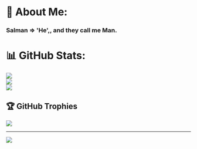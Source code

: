 # 💫 About Me:
### Salman => 'He',, and they call me Man.

# 📊 GitHub Stats:
![](https://github-readme-stats.vercel.app/api?username=ssalman172&theme=dark&hide_border=false&include_all_commits=true&count_private=true)<br/>
![](https://github-readme-streak-stats.herokuapp.com/?user=ssalman172&theme=dark&hide_border=false)<br/>
![](https://github-readme-stats.vercel.app/api/top-langs/?username=ssalman172&theme=dark&hide_border=false&include_all_commits=true&count_private=true&layout=compact)

## 🏆 GitHub Trophies
![](https://github-profile-trophy.vercel.app/?username=ssalman172&theme=onedark&no-frame=false&no-bg=false&margin-w=4)

---
[![](https://visitcount.itsvg.in/api?id=ssalman172&icon=2&color=6)](https://visitcount.itsvg.in)
